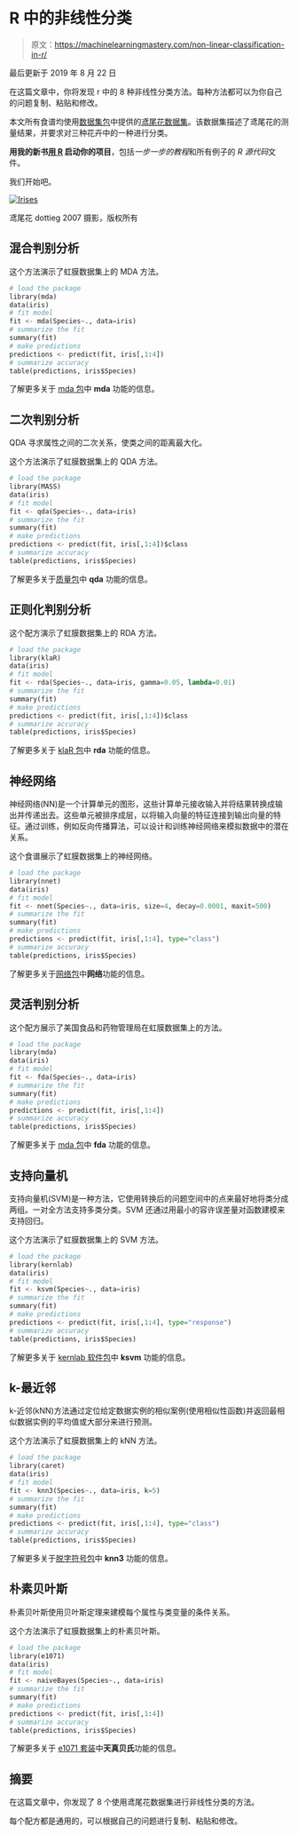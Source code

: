 # R 中的非线性分类

> 原文：<https://machinelearningmastery.com/non-linear-classification-in-r/>

最后更新于 2019 年 8 月 22 日

在这篇文章中，你将发现 r 中的 8 种非线性分类方法。每种方法都可以为你自己的问题复制、粘贴和修改。

本文所有食谱均使用[数据集包](http://stat.ethz.ch/R-manual/R-patched/library/datasets/html/00Index.html)中提供的[鸢尾花数据集](http://stat.ethz.ch/R-manual/R-patched/library/datasets/html/iris.html)。该数据集描述了鸢尾花的测量结果，并要求对三种花卉中的一种进行分类。

**用我的新书[用 R](https://machinelearningmastery.com/machine-learning-with-r/) 启动你的项目**，包括*一步一步的教程*和所有例子的 *R 源代码*文件。

我们开始吧。

[![Irises](img/5ca6400308a8cda8b12f673236f0930d.png)](https://machinelearningmastery.com/wp-content/uploads/2014/03/irises.jpg)

鸢尾花
dottieg 2007 摄影，版权所有

## 混合判别分析

这个方法演示了虹膜数据集上的 MDA 方法。

```py
# load the package
library(mda)
data(iris)
# fit model
fit <- mda(Species~., data=iris)
# summarize the fit
summary(fit)
# make predictions
predictions <- predict(fit, iris[,1:4])
# summarize accuracy
table(predictions, iris$Species)
```

了解更多关于 [mda 包](https://cran.r-project.org/web/packages/mda/index.html)中 **mda** 功能的信息。

## 二次判别分析

QDA 寻求属性之间的二次关系，使类之间的距离最大化。

这个方法演示了虹膜数据集上的 QDA 方法。

```py
# load the package
library(MASS)
data(iris)
# fit model
fit <- qda(Species~., data=iris)
# summarize the fit
summary(fit)
# make predictions
predictions <- predict(fit, iris[,1:4])$class
# summarize accuracy
table(predictions, iris$Species)
```

了解更多关于[质量包](https://cran.r-project.org/web/packages/MASS/index.html)中 **qda** 功能的信息。

## 正则化判别分析

这个配方演示了虹膜数据集上的 RDA 方法。

```py
# load the package
library(klaR)
data(iris)
# fit model
fit <- rda(Species~., data=iris, gamma=0.05, lambda=0.01)
# summarize the fit
summary(fit)
# make predictions
predictions <- predict(fit, iris[,1:4])$class
# summarize accuracy
table(predictions, iris$Species)
```

了解更多关于 [klaR 包](https://cran.r-project.org/web/packages/klaR/index.html)中 **rda** 功能的信息。

## 神经网络

神经网络(NN)是一个计算单元的图形，这些计算单元接收输入并将结果转换成输出并传递出去。这些单元被排序成层，以将输入向量的特征连接到输出向量的特征。通过训练，例如反向传播算法，可以设计和训练神经网络来模拟数据中的潜在关系。

这个食谱展示了虹膜数据集上的神经网络。

```py
# load the package
library(nnet)
data(iris)
# fit model
fit <- nnet(Species~., data=iris, size=4, decay=0.0001, maxit=500)
# summarize the fit
summary(fit)
# make predictions
predictions <- predict(fit, iris[,1:4], type="class")
# summarize accuracy
table(predictions, iris$Species)
```

了解更多关于[网络包](https://cran.r-project.org/web/packages/nnet/index.html)中**网络**功能的信息。

## 灵活判别分析

这个配方展示了美国食品和药物管理局在虹膜数据集上的方法。

```py
# load the package
library(mda)
data(iris)
# fit model
fit <- fda(Species~., data=iris)
# summarize the fit
summary(fit)
# make predictions
predictions <- predict(fit, iris[,1:4])
# summarize accuracy
table(predictions, iris$Species)
```

了解更多关于 [mda 包](https://cran.r-project.org/web/packages/mda/index.html)中 **fda** 功能的信息。

## 支持向量机

支持向量机(SVM)是一种方法，它使用转换后的问题空间中的点来最好地将类分成两组。一对全方法支持多类分类。SVM 还通过用最小的容许误差量对函数建模来支持回归。

这个方法演示了虹膜数据集上的 SVM 方法。

```py
# load the package
library(kernlab)
data(iris)
# fit model
fit <- ksvm(Species~., data=iris)
# summarize the fit
summary(fit)
# make predictions
predictions <- predict(fit, iris[,1:4], type="response")
# summarize accuracy
table(predictions, iris$Species)
```

了解更多关于 [kernlab 软件包](https://cran.r-project.org/web/packages/kernlab/index.html)中 **ksvm** 功能的信息。

## k-最近邻

k-近邻(kNN)方法通过定位给定数据实例的相似案例(使用相似性函数)并返回最相似数据实例的平均值或大部分来进行预测。

这个方法演示了虹膜数据集上的 kNN 方法。

```py
# load the package
library(caret)
data(iris)
# fit model
fit <- knn3(Species~., data=iris, k=5)
# summarize the fit
summary(fit)
# make predictions
predictions <- predict(fit, iris[,1:4], type="class")
# summarize accuracy
table(predictions, iris$Species)
```

了解更多关于[脱字符号包](https://cran.r-project.org/web/packages/caret/index.html)中 **knn3** 功能的信息。

## 朴素贝叶斯

朴素贝叶斯使用贝叶斯定理来建模每个属性与类变量的条件关系。

这个方法演示了虹膜数据集上的朴素贝叶斯。

```py
# load the package
library(e1071)
data(iris)
# fit model
fit <- naiveBayes(Species~., data=iris)
# summarize the fit
summary(fit)
# make predictions
predictions <- predict(fit, iris[,1:4])
# summarize accuracy
table(predictions, iris$Species)
```

了解更多关于 [e1071 套装](https://cran.r-project.org/web/packages/e1071/index.html)中**天真贝氏**功能的信息。

## 摘要

在这篇文章中，你发现了 8 个使用鸢尾花数据集进行非线性分类的方法。

每个配方都是通用的，可以根据自己的问题进行复制、粘贴和修改。